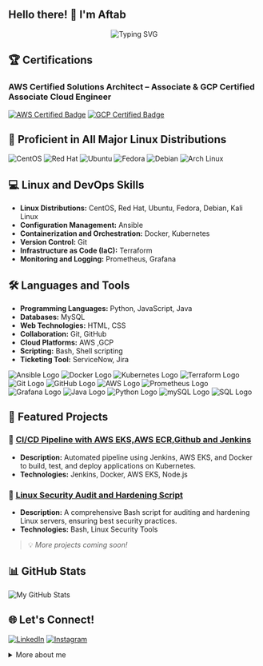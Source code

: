 <!-- Gif Section (moved to the right) -->
## Hello there! 👋 I'm Aftab
<!-- About Me Section -->
<div align="center">
  <img src="https://readme-typing-svg.herokuapp.com?font=Ubuntu&size=24&duration=3000&pause=1000&color=FFFFFF&center=true&vCenter=true&width=800&lines=👋+Hi,+I'm+Mohammed+Aftab;Experienced+DevOps+and+Cloud+Engineer;AWS+Certified+Solutions+Architect+Associate;GCP+Certified+Associate+Cloud+Engineer;Oracle+Cloud+Infrastructure+Certified+DevOps+Professional;Passionate+about+Building+Cloud-Native+Solutions;YouTube+channel:+Port+Eighty" alt="Typing SVG" />
</div>

<!-- Certifications Section -->
## 🏆 Certifications

### AWS Certified Solutions Architect – Associate &  GCP Certified Associate Cloud Engineer  
 
[![AWS Certified Badge](https://images.credly.com/size/240x240/images/0e284c3f-5164-4b21-8660-0d84737941bc/image.png)](https://www.credly.com/badges/81c2929b-d84a-4fc2-b357-7450e67eeacb/public_url)
[![GCP Certified Badge](https://images.credly.com/size/230x230/images/08096465-cbfc-4c3e-93e5-93c5aa61f23e/image.png)](https://www.credly.com/badges/f6b6fe74-ada1-4cfa-a98c-2d84568a4e47/public_url)




<!-- Animated Servers Showcase Section -->
## 🚀 Proficient in All Major Linux Distributions

![CentOS](https://img.icons8.com/?size=50&id=_blXzVtROzHQ&format=png) ![Red Hat](https://img.icons8.com/?size=50&id=ZbBhBW0N2q3D&format=png) ![Ubuntu](https://img.icons8.com/?size=50&id=63208&format=png) ![Fedora](https://img.icons8.com/?size=50&id=101665&format=png) ![Debian](https://img.icons8.com/?size=50&id=17838&format=png) ![Arch Linux](https://img.icons8.com/?size=50&id=13443&format=png)

<!-- Linux and DevOps Skills Section -->
## 💻 Linux and DevOps Skills

- **Linux Distributions:** CentOS, Red Hat, Ubuntu, Fedora, Debian, Kali Linux
- **Configuration Management:** Ansible
- **Containerization and Orchestration:** Docker, Kubernetes
- **Version Control:** Git
- **Infrastructure as Code (IaC):** Terraform
- **Monitoring and Logging:** Prometheus, Grafana

<!-- Languages and Tools Section -->
## 🛠️ Languages and Tools

- **Programming Languages:** Python, JavaScript, Java
- **Databases:** MySQL
- **Web Technologies:** HTML, CSS
- **Collaboration:** Git, GitHub
- **Cloud Platforms:** AWS ,GCP
- **Scripting:** Bash, Shell scripting
-  **Ticketing Tool:** ServiceNow, Jira
  
  <!-- logos -->
  ![Ansible Logo](https://img.icons8.com/?size=38&id=SJNUZD3A4el4&format=png)
  ![Docker Logo](https://img.icons8.com/?size=38&id=22813&format=png)
  ![Kubernetes Logo](https://img.icons8.com/?size=38&id=cvzmaEA4kC0o&format=png)
  ![Terraform Logo](https://img.icons8.com/?size=38&id=kEkT1u7zTDk5&format=png)
![Git Logo](https://img.icons8.com/?size=38&id=20906&format=png)
![GitHub Logo](https://img.icons8.com/?size=38&id=AZOZNnY73haj&format=png)
![AWS Logo](https://img.icons8.com/?size=38&id=wU62u24brJ44&format=png&color=1A6DFF,C822FF)
![Prometheus Logo](https://img.icons8.com/?size=38&id=Ei4ZhVQvIMHE&format=png)
![Grafana Logo](https://img.icons8.com/?size=38&id=9uVrNMu3Zx1K&format=png)
![Java Logo](https://img.icons8.com/?size=38&id=Pd2x9GWu9ovX&format=png)
![Python Logo](https://img.icons8.com/?size=38&id=13441&format=png)
![mySQL Logo](https://img.icons8.com/?size=38&id=UFXRpPFebwa2&format=png)
![SQL Logo](https://img.icons8.com/?size=38&id=ldAV1F3sx1VI&format=png)

<!-- Project Section -->
## 📂 Featured Projects

### 🌟 **[CI/CD Pipeline with AWS EKS,AWS ECR,Github and Jenkins](https://github.com/skaftab-in/aws-cicd-pipeline-eks-ecr.git)**
- **Description:** Automated pipeline using Jenkins, AWS EKS, and Docker to build, test, and deploy applications on Kubernetes.
- **Technologies:** Jenkins, Docker, AWS EKS, Node.js

### 🌟 **[Linux Security Audit and Hardening Script](https://github.com/skaftab-in/linux-security-audit.git)**
- **Description:** A comprehensive Bash script for auditing and hardening Linux servers, ensuring best security practices.
- **Technologies:** Bash, Linux Security Tools




> 💡 *More projects coming soon!*

<!-- GitHub Stats Section -->
## 📊 GitHub Stats

![My GitHub Stats](https://github-readme-stats.vercel.app/api?username=skaftab-in&show_icons=true&theme=radical)

<!-- Contact Section -->
## 🌐 Let's Connect!

[![LinkedIn](https://img.icons8.com/?size=38&id=13930&format=png)](https://www.linkedin.com/in/mohammed-aftab-428b15259/)
[![Instagram](https://img.icons8.com/?size=38&id=32323&format=png)](https://www.instagram.com/skaftab.in?igsh=cnp0dGZyNzMxOHhh)

<!-- Footer Section -->
<details>
  <summary>More about me</summary>
  
  <!-- Additional Details Section -->
  I am constantly exploring new technologies, seeking opportunities to optimize workflows, and enhancing my skills to deliver high-quality solutions. Feel free to explore more about my projects, contributions, and achievements!

  <!-- Fun Facts Section -->
  ### Fun Facts
  
  - 🌱 I believe in lifelong learning.
  - 🎸 I enjoy playing the VideoGame during my free time.
</details>
